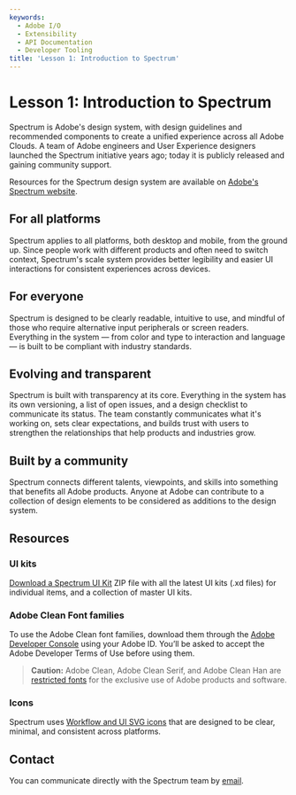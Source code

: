 ```yaml
---
keywords:
  - Adobe I/O
  - Extensibility
  - API Documentation
  - Developer Tooling
title: 'Lesson 1: Introduction to Spectrum'
---
```


# Lesson 1: Introduction to Spectrum

Spectrum is Adobe's design system, with design guidelines and recommended components to create a unified experience across all Adobe Clouds. A team of Adobe engineers and User Experience designers launched the Spectrum initiative years ago; today it is publicly released and gaining community support. 

Resources for the Spectrum design system are available on [Adobe's Spectrum website](https://spectrum.adobe.com).

## For all platforms

Spectrum applies to all platforms, both desktop and mobile, from the ground up. Since people work with different products and often need to switch context, Spectrum's scale system provides better legibility and easier UI interactions for consistent experiences across devices.

## For everyone

Spectrum is designed to be clearly readable, intuitive to use, and mindful of those who require alternative input peripherals or screen readers. Everything in the system — from color and type to interaction and language — is built to be compliant with industry standards.

## Evolving and transparent

Spectrum is built with transparency at its core. Everything in the system has its own versioning, a list of open issues, and a design checklist to communicate its status. 
The team constantly communicates what it's working on, sets clear expectations, and builds trust with users to strengthen the relationships that help products and industries grow.

## Built by a community

Spectrum connects different talents, viewpoints, and skills into something that benefits all Adobe products. Anyone at Adobe can contribute to a collection of design elements to be considered as additions to the design system.

## Resources

### UI kits

[Download a Spectrum UI Kit](https://spectrum.adobe.com/static/UI-Kits/Spectrum-UI-Kits.zip) ZIP file with all the latest UI kits (.xd files) for individual items, and a collection of master UI kits. 

### Adobe Clean Font families

To use the Adobe Clean font families, download them through the [Adobe Developer Console](https://console.adobe.io/downloads/) using your Adobe ID. You’ll be asked to accept the Adobe Developer Terms of Use before using them.

> **Caution:** Adobe Clean, Adobe Clean Serif, and Adobe Clean Han are [restricted fonts](https://www.adobe.com/products/type/font-licensing/restricted-fonts.html) for the exclusive use of Adobe products and software.

### Icons

Spectrum uses [Workflow and UI SVG icons](https://spectrum.adobe.com/page/icons/) that are designed to be clear, minimal, and consistent across platforms.

## Contact

You can communicate directly with the Spectrum team by [email](mailto:spectrum@adobe.com).   
